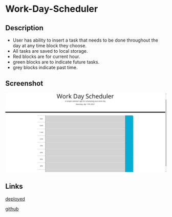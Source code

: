 # Work-Day-Scheduler
## Description
* User has ability to insert a task that needs to be done throughout the day at any time block they choose.
* All tasks are saved to local storage.
* Red blocks are for current hour.
* green blocks are to indicate future tasks.
* grey blocks indicate past time.
## Screenshot
![screenshot](./assets/workday-screenshot.png)
## Links
[deployed](https://jacobduden.github.io/Work-Day-Scheduler/)

[github](https://github.com/jacobduden/Work-Day-Scheduler)